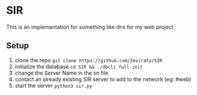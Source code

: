 # SIR

This is an implemantation for something like dns for my web project

## Setup

1. clone the repo `git clone https://github.com/Zeviraty/SIR`
2. initialize the database `cd SIR && ./dbcli full-init`
3. change the Server Name in the sn file
4. contact an already existing SIR server to add to the network (eg: #web)
5. start the server `python3 sir.py`
